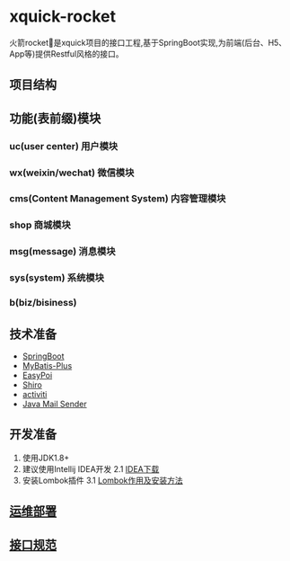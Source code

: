 # xquick-rocket
火箭rocket🚀是xquick项目的接口工程,基于SpringBoot实现,为前端(后台、H5、App等)提供Restful风格的接口。

## 项目结构

## 功能\(表前缀\)模块

### uc\(user center\) 用户模块

### wx\(weixin/wechat\) 微信模块

### cms\(Content Management System\) 内容管理模块

### shop 商城模块

### msg\(message\) 消息模块

### sys\(system\) 系统模块

### b\(biz/bisiness\)

## 技术准备
* [SpringBoot](https://spring.io/projects/spring-boot/) 
* [MyBatis-Plus](https://mybatis.plus/)    
* [EasyPoi](https://gitee.com/lemur/easypoi)    
* [Shiro](http://shiro.apache.org/)    
* [activiti](https://www.activiti.org/)     
* [Java Mail Sender](https://docs.spring.io/spring-boot/docs/{bootVersion}/reference/htmlsingle/#boot-features-email)


## 开发准备
1. 使用JDK1.8+
2. 建议使用Intellij IDEA开发
   2.1 [IDEA下载](https://www.jetbrains.com/idea/download/)
3. 安装Lombok插件
   3.1 [Lombok作用及安装方法](https://projectlombok.org/)

## [运维部署](DevOps.md)

## [接口规范](Restful.md)
